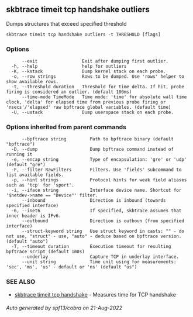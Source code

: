 ## skbtrace timeit tcp handshake outliers

Dumps structures that exceed specified threshold

```
skbtrace timeit tcp handshake outliers -t THRESHOLD [flags]
```

### Options

```
      --exit                 Exit after dumping first outlier.
  -h, --help                 help for outliers
  -K, --kstack               Dump kernel stack on each probe.
  -o, --row strings          Rows to be dumped. Use 'rows' helper to show available rows.
  -t, --threshold duration   Threshold for time delta. If hit, probe firing is considered an outlier. (default 100ms)
      --time-mode TimeMode   Time mode: 'time' for absolute wall time clock, 'delta' for elapsed time from previous probe firing or 'nsecs'/'elapsed' raw bpftrace global variables. (default time)
  -U, --ustack               Dump userspace stack on each probe.
```

### Options inherited from parent commands

```
      --bpftrace string         Path to bpftrace binary (default "bpftrace")
  -D, --dump                    Dump bpftrace command instead of running it
  -e, --encap string            Type of encapsulation: 'gre' or 'udp' (default "gre")
  -F, --filter RawFilters       Filters. Use 'fields' subcommand to list available fields.
  -p, --hint strings            Protocol hints for weak field aliases such as 'tcp' for 'sport'.
  -i, --iface string            Interface device name. Shortcut for '$netdev->name == "Device"' filter.
      --inbound                 Direction is inbound (towards specified interface)
  -6, --inet6                   If specified, skbtrace assumes that inner header is IPv6.
      --outbound                Direction is outboun (from specified interface)
      --struct-keyword string   Use struct keyword in casts: "" - do not use, "struct" - use, "auto" - deduce based on bpftrace version. (default "auto")
  -T, --timeout duration        Execution timeout for resulting bpftrace script (default 1m0s)
      --underlay                Capture TCP in underlay interface.
      --unit string             Time unit using for measurements: 'sec', 'ms', 'us' - default or 'ns' (default "us")
```

### SEE ALSO

* [skbtrace timeit tcp handshake](skbtrace_timeit_tcp_handshake.md)	 - Measures time for TCP handshake

###### Auto generated by spf13/cobra on 21-Aug-2022
